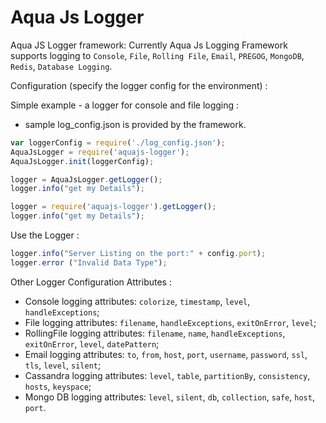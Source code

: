 # Aqua Js Logger

Aqua JS Logger framework:
Currently Aqua Js Logging Framework supports logging to `Console`, `File`, `Rolling File`, `Email`, `PREGOG`, `MongoDB`, `Redis`, `Database Logging`.

Configuration (specify the logger config for the environment) :

Simple example - a logger for console and file logging :
  - sample log_config.json is provided by the framework.
```javascript
var loggerConfig = require('./log_config.json');
AquaJsLogger = require('aquajs-logger');
AquaJsLogger.init(loggerConfig);

logger = AquaJsLogger.getLogger();
logger.info("get my Details");

logger = require('aquajs-logger').getLogger();
logger.info("get my Details");
```

Use the Logger :
```javascript
logger.info("Server Listing on the port:" + config.port);
logger.error ("Invalid Data Type");
```

Other Logger Configuration Attributes :

  - Console logging attributes:
               `colorize`, `timestamp`, `level`, `handleExceptions`;
  - File logging attributes:
             `filename`, `handleExceptions`, `exitOnError`, `level`;
  - RollingFile logging attributes:
             `filename`, `name`, `handleExceptions`, `exitOnError`, `level`, `datePattern`;
  - Email logging attributes:
             `to`, `from`, `host`, `port`, `username`, `password`, `ssl`, `tls`, `level`, `silent`;
  - Cassandra logging attributes:
           `level`, `table`, `partitionBy`, `consistency`, `hosts`, `keyspace`;
  - Mongo DB logging attributes:
         `level`, `silent`, `db`, `collection`, `safe`, `host`, `port`.

